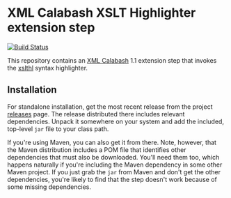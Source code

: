 # XML Calabash XSLT Highlighter extension step

[![Build Status](https://travis-ci.org/ndw/xmlcalabash1-xslthl.svg?branch=master)](https://travis-ci.org/ndw/xmlcalabash1-xslthl.svg?branch=master)

This repository contains an
[XML Calabash](http://github.com/ndw/xmlcalabash1) 1.1 extension
step that invokes the [xslthl](https://sourceforge.net/projects/xslthl/) syntax
highlighter.

## Installation

For standalone installation, get the most recent release from the project
[releases](http://github.com/ndw/xmlcalabash1-xslthl/releases) page.
The release distributed there includes
relevant dependencies. Unpack it somewhere on your system and add the
included, top-level `jar` file to your class path.

If you're using Maven, you can also get it from there. Note, however, that
the Maven distribution includes a POM file that identifies other dependencies
that must also be downloaded. You'll need them too, which happens naturally
if you're including the Maven dependency in some other Maven project.
If you just grab the `jar` from Maven and don't get the other dependencies,
you're likely to find that the step doesn't work because of some missing
dependencies.
